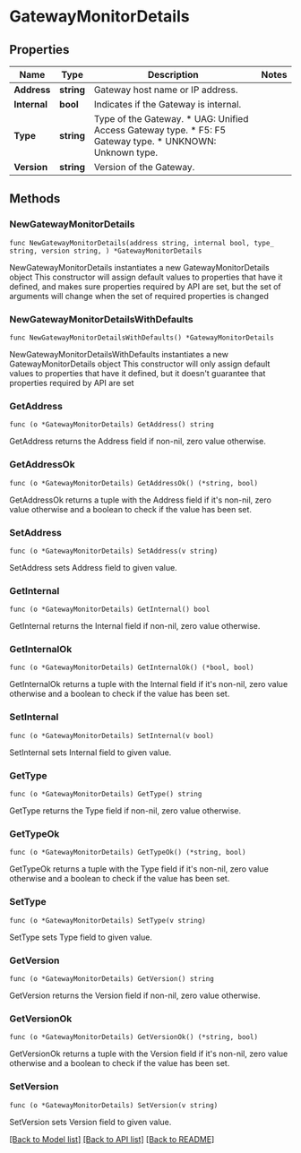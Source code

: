 # GatewayMonitorDetails

## Properties

Name | Type | Description | Notes
------------ | ------------- | ------------- | -------------
**Address** | **string** | Gateway host name or IP address. | 
**Internal** | **bool** | Indicates if the Gateway is internal. | 
**Type** | **string** | Type of the Gateway. * UAG: Unified Access Gateway type. * F5: F5 Gateway type. * UNKNOWN: Unknown type. | 
**Version** | **string** | Version of the Gateway. | 

## Methods

### NewGatewayMonitorDetails

`func NewGatewayMonitorDetails(address string, internal bool, type_ string, version string, ) *GatewayMonitorDetails`

NewGatewayMonitorDetails instantiates a new GatewayMonitorDetails object
This constructor will assign default values to properties that have it defined,
and makes sure properties required by API are set, but the set of arguments
will change when the set of required properties is changed

### NewGatewayMonitorDetailsWithDefaults

`func NewGatewayMonitorDetailsWithDefaults() *GatewayMonitorDetails`

NewGatewayMonitorDetailsWithDefaults instantiates a new GatewayMonitorDetails object
This constructor will only assign default values to properties that have it defined,
but it doesn't guarantee that properties required by API are set

### GetAddress

`func (o *GatewayMonitorDetails) GetAddress() string`

GetAddress returns the Address field if non-nil, zero value otherwise.

### GetAddressOk

`func (o *GatewayMonitorDetails) GetAddressOk() (*string, bool)`

GetAddressOk returns a tuple with the Address field if it's non-nil, zero value otherwise
and a boolean to check if the value has been set.

### SetAddress

`func (o *GatewayMonitorDetails) SetAddress(v string)`

SetAddress sets Address field to given value.


### GetInternal

`func (o *GatewayMonitorDetails) GetInternal() bool`

GetInternal returns the Internal field if non-nil, zero value otherwise.

### GetInternalOk

`func (o *GatewayMonitorDetails) GetInternalOk() (*bool, bool)`

GetInternalOk returns a tuple with the Internal field if it's non-nil, zero value otherwise
and a boolean to check if the value has been set.

### SetInternal

`func (o *GatewayMonitorDetails) SetInternal(v bool)`

SetInternal sets Internal field to given value.


### GetType

`func (o *GatewayMonitorDetails) GetType() string`

GetType returns the Type field if non-nil, zero value otherwise.

### GetTypeOk

`func (o *GatewayMonitorDetails) GetTypeOk() (*string, bool)`

GetTypeOk returns a tuple with the Type field if it's non-nil, zero value otherwise
and a boolean to check if the value has been set.

### SetType

`func (o *GatewayMonitorDetails) SetType(v string)`

SetType sets Type field to given value.


### GetVersion

`func (o *GatewayMonitorDetails) GetVersion() string`

GetVersion returns the Version field if non-nil, zero value otherwise.

### GetVersionOk

`func (o *GatewayMonitorDetails) GetVersionOk() (*string, bool)`

GetVersionOk returns a tuple with the Version field if it's non-nil, zero value otherwise
and a boolean to check if the value has been set.

### SetVersion

`func (o *GatewayMonitorDetails) SetVersion(v string)`

SetVersion sets Version field to given value.



[[Back to Model list]](../README.md#documentation-for-models) [[Back to API list]](../README.md#documentation-for-api-endpoints) [[Back to README]](../README.md)


